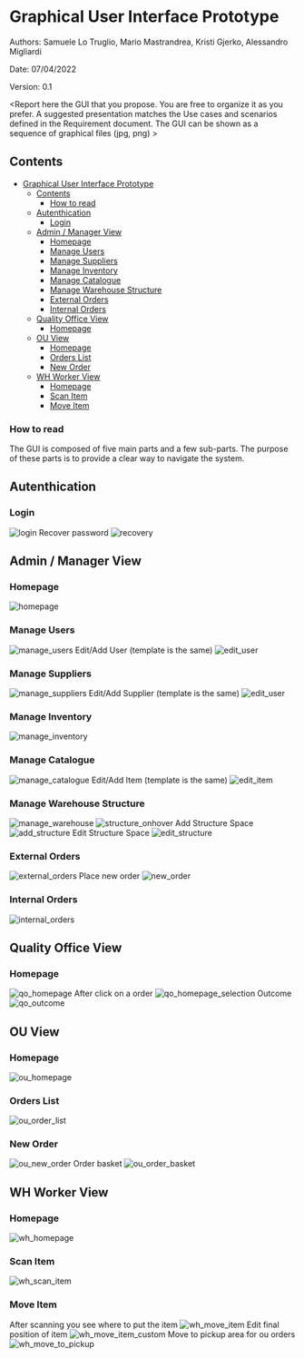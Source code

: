 # Graphical User Interface Prototype  

Authors: Samuele Lo Truglio, Mario Mastrandrea, Kristi Gjerko, Alessandro Migliardi

Date: 07/04/2022

Version: 0.1

\<Report here the GUI that you propose. You are free to organize it as you prefer. A suggested presentation matches the Use cases and scenarios defined in the Requirement document. The GUI can be shown as a sequence of graphical files (jpg, png)  >

## Contents
- [Graphical User Interface Prototype](#graphical-user-interface-prototype)
  - [Contents](#contents)
    - [How to read](#how-to-read)
  - [Autenthication](#autenthication)
    - [Login](#login)
  - [Admin / Manager View](#admin--manager-view)
    - [Homepage](#homepage)
    - [Manage Users](#manage-users)
    - [Manage Suppliers](#manage-suppliers)
    - [Manage Inventory](#manage-inventory)
    - [Manage Catalogue](#manage-catalogue)
    - [Manage Warehouse Structure](#manage-warehouse-structure)
    - [External Orders](#external-orders)
    - [Internal Orders](#internal-orders)
  - [Quality Office View](#quality-office-view)
    - [Homepage](#homepage-1)
  - [OU View](#ou-view)
    - [Homepage](#homepage-2)
    - [Orders List](#orders-list)
    - [New Order](#new-order)
  - [WH Worker View](#wh-worker-view)
    - [Homepage](#homepage-3)
    - [Scan Item](#scan-item)
    - [Move Item](#move-item)

### How to read
The GUI is composed of five main parts and a few sub-parts. The purpose of these parts is to provide a clear way to navigate the system. 

## Autenthication
### Login
![login](./assets/gui/auth/login.png)
Recover password
![recovery](./assets/gui/auth/login_recovery.png)
## Admin / Manager View
### Homepage
![homepage](./assets/gui/it/it-homepage.png)
### Manage Users
![manage_users](./assets/gui/it/it-manage_users.png)
Edit/Add User (template is the same)
![edit_user](./assets/gui/it/it-edit_add_user.png)
### Manage Suppliers
![manage_suppliers](./assets/gui/it/it-manage_suppliers.png)
Edit/Add Supplier (template is the same)
![edit_user](./assets/gui/it/it-edit_add_supplier.png)
### Manage Inventory
![manage_inventory](./assets/gui/it/it-manage_inventory.png)
### Manage Catalogue
![manage_catalogue](./assets/gui/it/it-manage_catalogue.png)
Edit/Add Item (template is the same)
![edit_item](./assets/gui/it/it-edit_add_catalogue_item.png)
### Manage Warehouse Structure
![manage_warehouse](./assets/gui/it/it-structure_list.png)
![structure_onhover](./assets/gui/it/it-structure_on_hover.png)
Add Structure Space
![add_structure](./assets/gui/it/it-add_structure_space.png)
Edit Structure Space
![edit_structure](./assets/gui/it/it-edit_structure_space.png)
### External Orders
![external_orders](./assets/gui/it/it-ext_order_list.png)
Place new order
![new_order](./assets/gui/it/it-ext_order_new.png)
### Internal Orders
![internal_orders](./assets/gui/it/it-int_order_list.png)
## Quality Office View
### Homepage
![qo_homepage](./assets/gui/qo/qo-homepage.png)
After click on a order
![qo_homepage_selection](./assets/gui/qo/qo-homepage_selection.png)
Outcome
![qo_outcome](./assets/gui/qo/qo-report.png)
## OU View
### Homepage
![ou_homepage](./assets/gui/ou/ou-homepage.png)
### Orders List
![ou_order_list](./assets/gui/ou/ou-int_order_list.png)
### New Order
![ou_new_order](./assets/gui/ou/ou-int_order_new.png)
Order basket
![ou_order_basket](./assets/gui/ou/ou-int_order_basket.png)
## WH Worker View
### Homepage
![wh_homepage](./assets/gui/whw/whw-homepage.png)
### Scan Item
![wh_scan_item](./assets/gui/whw/whw-scan_item.png)
### Move Item
After scanning you see where to put the item
![wh_move_item](./assets/gui/whw/whw-identified_item.png)
Edit final position of item
![wh_move_item_custom](./assets/gui/whw/whw-identified_item_edit_space.png)
Move to pickup area for ou orders
![wh_move_to_pickup](./assets/gui/whw/whw-identified_pickup.png)
